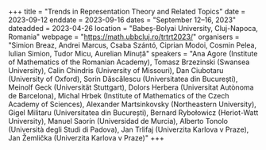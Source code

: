 +++
title = "Trends in Representation Theory and Related Topics"
date = 2023-09-12
enddate = 2023-09-16
dates = "September 12–16, 2023"
dateadded = 2023-04-26
location = "Babeș-Bolyai University, Cluj-Napoca, Romania"
webpage = "https://math.ubbcluj.ro/trtrt2023/"
organisers = "Simion Breaz, Andrei Marcus, Csaba Szántó, Ciprian Modoi, Cosmin Pelea,
Iulian Simion, Tudor Micu, Aurelian Minuță"
speakers = "Ana Agore (Institute of Mathematics of the Romanian Academy), Tomasz Brzezinski (Swansea University), Calin Chindris (University of Missouri), Dan Ciubotaru (University of Oxford), Sorin Dăscălescu (Universitatea din București), Meinolf Geck (Universität Stuttgart), Dolors Herbera (Universitat Autònoma de Barcelona), Michal Hrbek (Institute of Mathematics of the Czech Academy of Sciences), Alexander Martsinkovsky (Northeastern University), Gigel Militaru (Universitatea din București), Bernard Rybołowicz (Heriot-Watt University), Manuel Saorín (Universidad de Murcia), Alberto Tonolo (Università degli Studi di Padova), Jan Trlifaj (Univerzita Karlova v Praze), Jan Žemlička (Univerzita Karlova v Praze)"
+++
